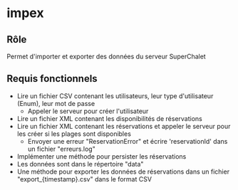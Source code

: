 # impex
##  Rôle
Permet d'importer et exporter des données du serveur SuperChalet
## Requis fonctionnels
- Lire un fichier CSV contenant les utilisateurs, leur type d'utilisateur (Enum), leur mot de passe
  - Appeler le serveur pour créer l'utilisateur
- Lire un fichier XML contenant les disponibilités de réservations 
- Lire un fichier XML contenant les réservations et appeler le serveur pour les créer si les plages sont disponibles
  - Envoyer une erreur "ReservationError" et écrire 'reservationId' dans un fichier "erreurs.log"
- Implémenter une méthode pour persister les réservations
- Les données sont dans le répertoire "data"
- Une méthode pour exporter les données de réservations dans un fichier "export_{timestamp}.csv" dans le format CSV
